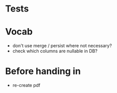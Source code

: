 # Tests

# Vocab

- don't use merge / persist where not necessary?
- check which columns are nullable in DB?

# Before handing in
- re-create pdf
